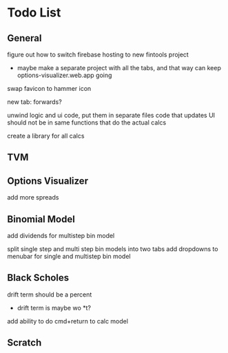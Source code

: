 # Todo List

## General

figure out how to switch firebase hosting to new fintools project
- maybe make a separate project with all the tabs, and that way can keep options-visualizer.web.app going

swap favicon to hammer icon

new tab: forwards?

unwind logic and ui code, put them in separate files
code that updates UI should not be in same functions that do the actual calcs

create a library for all calcs

## TVM

## Options Visualizer

add more spreads

## Binomial Model

add dividends for multistep bin model

split single step and multi step bin models into two tabs
add dropdowns to menubar for single and multistep bin model

## Black Scholes

drift term should be a percent
- drift term is maybe wo *t?

add ability to do cmd+return to calc model 

## Scratch


